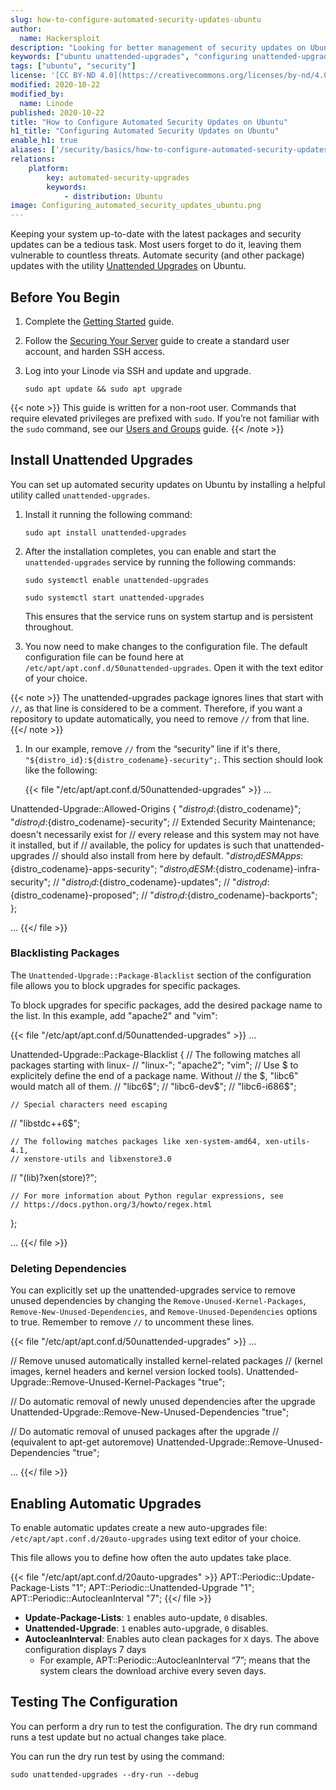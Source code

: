 ```yaml
---
slug: how-to-configure-automated-security-updates-ubuntu
author:
  name: Hackersploit
description: "Looking for better management of security updates on Ubuntu? Learn how to use the dnf-automatic tool or the Cockpit web application to manage these updates."
keywords: ["ubuntu unattended-upgrades", "configuring unattended-upgrades"]
tags: ["ubuntu", "security"]
license: '[CC BY-ND 4.0](https://creativecommons.org/licenses/by-nd/4.0)'
modified: 2020-10-22
modified_by:
  name: Linode
published: 2020-10-22
title: "How to Configure Automated Security Updates on Ubuntu"
h1_title: "Configuring Automated Security Updates on Ubuntu"
enable_h1: true
aliases: ['/security/basics/how-to-configure-automated-security-updates-ubuntu/']
relations:
    platform:
        key: automated-security-upgrades
        keywords:
            - distribution: Ubuntu
image: Configuring_automated_security_updates_ubuntu.png
---
```


Keeping your system up-to-date with the latest packages and security updates can be a tedious task. Most users forget to do it, leaving them vulnerable to countless threats. Automate security (and other package) updates with the utility [Unattended Upgrades](https://wiki.debian.org/UnattendedUpgrades) on Ubuntu.

## Before You Begin

1.  Complete the [Getting Started](/docs/guides/getting-started) guide.

1.  Follow the [Securing Your Server](/docs/guides/securing-your-server/) guide to create a standard user account, and harden SSH access.

1.  Log into your Linode via SSH and update and upgrade.

        sudo apt update && sudo apt upgrade

{{< note >}}
This guide is written for a non-root user. Commands that require elevated privileges are prefixed with `sudo`. If you’re not familiar with the `sudo` command, see our [Users and Groups](/docs/guides/linux-users-and-groups) guide.
{{< /note >}}

## Install Unattended Upgrades

You can set up automated security updates on Ubuntu by installing a helpful utility called `unattended-upgrades`.

1.  Install it running the following command:

        sudo apt install unattended-upgrades

1.  After the installation completes, you can enable and start the `unattended-upgrades` service by running the following commands:

        sudo systemctl enable unattended-upgrades

        sudo systemctl start unattended-upgrades

    This ensures that the service runs on system startup and is persistent throughout.

1.  You now need to make changes to the configuration file. The default configuration file can be found here at `/etc/apt/apt.conf.d/50unattended-upgrades`. Open it with the text editor of your choice.

{{< note >}}
The unattended-upgrades package ignores lines that start with `//`, as that line is considered to be a comment. Therefore, if you want a repository to update automatically, you need to remove `//` from that line.
{{</ note >}}

1.  In our example, remove `//` from the “security” line if it's there, `"${distro_id}:${distro_codename}-security";`. This section should look like the following:

    {{< file "/etc/apt/apt.conf.d/50unattended-upgrades" >}}
...

Unattended-Upgrade::Allowed-Origins {
        "${distro_id}:${distro_codename}";
        "${distro_id}:${distro_codename}-security";
        // Extended Security Maintenance; doesn't necessarily exist for
        // every release and this system may not have it installed, but if
        // available, the policy for updates is such that unattended-upgrades
        // should also install from here by default.
        "${distro_id}ESMApps:${distro_codename}-apps-security";
        "${distro_id}ESM:${distro_codename}-infra-security";
//      "${distro_id}:${distro_codename}-updates";
//      "${distro_id}:${distro_codename}-proposed";
//      "${distro_id}:${distro_codename}-backports";
};

...
{{</ file >}}

### Blacklisting Packages

The `Unattended-Upgrade::Package-Blacklist` section of the configuration file allows you to block upgrades for specific packages.

To block upgrades for specific packages, add the desired package name to the list. In this example, add "apache2" and "vim":

{{< file "/etc/apt/apt.conf.d/50unattended-upgrades" >}}
...

Unattended-Upgrade::Package-Blacklist {
    // The following matches all packages starting with linux-
//  "linux-";
    "apache2";
    "vim";
    // Use $ to explicitely define the end of a package name. Without
    // the $, "libc6" would match all of them.
//  "libc6$";
//  "libc6-dev$";
//  "libc6-i686$";

    // Special characters need escaping
//  "libstdc\+\+6$";

    // The following matches packages like xen-system-amd64, xen-utils-4.1,
    // xenstore-utils and libxenstore3.0
//  "(lib)?xen(store)?";

    // For more information about Python regular expressions, see
    // https://docs.python.org/3/howto/regex.html
};

...
{{</ file >}}

### Deleting Dependencies

You can explicitly set up the unattended-upgrades service to remove unused dependencies by changing the `Remove-Unused-Kernel-Packages`, `Remove-New-Unused-Dependencies`, and `Remove-Unused-Dependencies` options to true. Remember to remove `//` to uncomment these lines.

{{< file "/etc/apt/apt.conf.d/50unattended-upgrades" >}}
...

// Remove unused automatically installed kernel-related packages
// (kernel images, kernel headers and kernel version locked tools).
Unattended-Upgrade::Remove-Unused-Kernel-Packages "true";

// Do automatic removal of newly unused dependencies after the upgrade
Unattended-Upgrade::Remove-New-Unused-Dependencies "true";

// Do automatic removal of unused packages after the upgrade
// (equivalent to apt-get autoremove)
Unattended-Upgrade::Remove-Unused-Dependencies "true";

...
{{</ file >}}

## Enabling Automatic Upgrades

To enable automatic updates create a new auto-upgrades file: `/etc/apt/apt.conf.d/20auto-upgrades` using text editor of your choice.

This file allows you to define how often the auto updates take place.

{{< file "/etc/apt/apt.conf.d/20auto-upgrades" >}}
APT::Periodic::Update-Package-Lists "1";
APT::Periodic::Unattended-Upgrade "1";
APT::Periodic::AutocleanInterval "7";
{{</ file >}}

- **Update-Package-Lists**: `1` enables auto-update, `0` disables.
- **Unattended-Upgrade**: `1` enables auto-upgrade, `0` disables.
- **AutocleanInterval**: Enables auto clean packages for `X` days. The above configuration displays 7 days
  - For example, APT::Periodic::AutocleanInterval “7”; means that the system clears the download archive every seven days.

## Testing The Configuration

You can perform a dry run to test the configuration. The dry run command runs a test update but no actual changes take place.

You can run the dry run test by using the command:

    sudo unattended-upgrades --dry-run --debug
